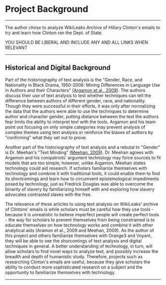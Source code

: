 # Project Background

---

The author chose to analyze WikiLeaks Archive of Hillary Clinton's emails to try and learn how Clinton ran the Dept. of State.  

YOU SHOULD BE LIBERAL AND INCLUDE ANY AND ALL LINKS WHEN RELEVANT

---

## Historical and Digital Background

Part of the historiography of text analysis is the "Gender, Race, and Nationality in Black Drama, 1950-2006: Mining Differences in Language Use in Authors and their Characters" [(Argamon et al., 2009)](http://digitalhumanities.org:8081/dhq/vol/3/2/000043/000043.html). The authors discuss their use of text analysis to test whether techniques can tell the difference between authors of different gender, race, and nationality. Though they were successful in their efforts, it was only after normalizing the data that the authors were able to use the techniques to determine author and character gender, putting distance between the text the authors fear limits the ability to interpret text with the tools. Argamon and his team point out focusing on only simple categories may prevent analysis of complex themes using text analysis or reinforce the biases of authors by "confirming" what they set out to prove.

Another part of the historiography of text analysis and a rebutal to "Gender" is Dr. Meehan's "Text Minding"  [(Meehan, 2009)](http://digitalhumanities.org:8081/dhq/vol/3/2/000045/000045.html). Dr. Meehan agrees with Argamon and his compatriots' argument technology may force sources to fit models that are too simple; however, unlike Argamon, Meehan states technology could aid research. If scholars familiarize themselves with technology and combine it with traditional tools, it could enable them to find its shortcomings and learn how to circumvent epistemological impediments posed by technology, just as Fredrick Douglas was able to overcome the binarity of slavery by familiarizing himself with and exploring how slavery advocates contrasted slaves with the free. 

The relevance of these articles to using text analysis on WikiLeaks' archive of Clintons' emails is while scholars must be careful how they use tools - because it is unrealistic to believe imperfect people will create perfect tools - the way for scholars to prevent themselves from being constrained is to educate themselves on how technology works and combine it with other analytical aids (Aramon et al., 2009 and Meehan, 2009). As the author of this project and others  familiarize themselves with Orange3 and Voyant, they will be able to see the shorcomings of text analysis and digital techniques in general. A better understanding of technology, in turn, will allow scholars to find novel ways to analyze text, and possibly increase the breadth and depth of humanistic study. Therefore, projects such as researching Clinton's emails are useful, because they give scholars the ability to conduct more sophisticated research on a subject and the opportunity to familiarize themselves with technology. 


---


